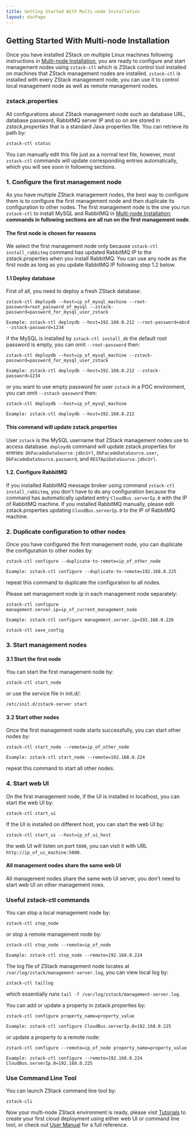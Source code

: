 ```yaml
---
title: Getting Started With Multi-node Installation
layout: docPage
---
```


<h2 id="manual">Getting Started With Multi-node Installation</h2>

Once you have installed ZStack on multiple Linux machines following instructions in [Multi-node Installation](../installation/multi-node.html), you are
ready to configure and start management nodes using `zstack-ctl` which is ZStack control tool installed on machines
that ZStack management nodes are installed. `zstack-ctl` is installed with every ZStack management node, you can use it to control
local management node as well as remote management nodes.

### zstack.properties

All configurations about ZStack management node such as database URL, database password, RabbitMQ server IP and so on are stored
in *zstack.properties* that is a standard Java properties file. You can retrieve its path by:

    zstack-ctl status
    
You can manually edit this file just as a normal text file, however, most `zstack-ctl` commands will update corresponding entries
automatically, which you will see soon in following sections.

### 1. Configure the first management node

As you have multiple ZStack management nodes, the best way to configure them is to configure the first management node and then
duplicate its configuration to other nodes. The first management node is the one you run `zstack-ctl` to install MySQL and
RabbitMQ in [Multi-node Installation](../multi-node.html); **commands in following sections are all run on the first management node**.

<div class="bs-callout bs-callout-info">
  <h4>The first node is chosen for reasons</h4>
  We select the first management node only because <code>zstack-ctl install_rabbitmq</code> command has updated RabbitMQ IP to
  the zstack.properties when you install RabbitMQ. You can use any node as the first node as long as you update RabbitMQ IP following
  step 1.2 below.
</div>

#### 1.1 Deploy database

First of all, you need to deploy a fresh ZStack database:

    zstack-ctl deploydb --host=ip_of_mysql_machine --root-password=root_password_of_mysql --zstack-password=password_for_mysql_user_zstack
    
    Example: zstack-ctl deploydb --host=192.168.0.212 --root-password=abcd --zstack-password=1234
    
if the MySQL is installed by `zstack-ctl install_db` the default root password is empty, you can omit `--root-password` then:

    zstack-ctl deploydb --host=ip_of_mysql_machine --zstack-password=password_for_mysql_user_zstack
    
    Example: zstack-ctl deploydb --host=192.168.0.212 --zstack-password=1234
    
or you want to use empty password for user `zstack` in a POC environment, you can omit `--zstack-password` then:

    zstack-ctl deploydb --host=ip_of_mysql_machine 
    
    Example: zstack-ctl deploydb --host=192.168.0.212
    
<div class="bs-callout bs-callout-info">
  <h4>This command will update zstack.properties</h4>
  User <code>zstack</code> is the MySQL username that ZStack management nodes use to access database.
  <code>deploydb</code> command will update zstack.properties for entries: <code>DbFacadeDataSource.jdbcUrl</code>, <code>DbFacadeDataSource.user</code>,
  <code>DbFacadeDataSource.password</code>, and <code>RESTApiDataSource.jdbcUrl</code>.
</div>

#### 1.2. Configure RabbitMQ

If you installed RabbitMQ message broker using command `zstack-ctl install_rabbitmq`, you don't have to do any configuration
because the command has automatically updated entry `CloudBus.serverIp.0` with the IP of RabbitMQ machine. If you installed
RabbitMQ manually, please edit zstack.properties updating `CloudBus.serverIp.0` to the IP of RabbitMQ machine.

### 2. Duplicate configuration to other nodes

Once you have configured the first management node, you can duplicate the configuration to other nodes by:

    zstack-ctl configure --duplicate-to-remote=ip_of_other_node
    
    Example: zstack-ctl configure --duplicate-to-remote=192.168.0.225
    
repeat this command to duplicate the configuration to all nodes.

Please set management node ip in each management node separately:

    zstack-ctl configure management.server.ip=ip_of_current_management_node

    Example: zstack-ctl configure management.server.ip=192.168.0.226

    zstack-ctl save_config

### 3. Start management nodes

#### 3.1 Start the first node

You can start the first management node by:

    zstack-ctl start_node
   
or use the service file in init.d/:

    /etc/init.d/zstack-server start
    
#### 3.2 Start other nodes

Once the first management node starts successfully, you can start other nodes by:
 
    zstack-ctl start_node --remote=ip_of_other_node
    
    Example: zstack-ctl start_node --remote=192.168.0.224
    
repeat this command to start all other nodes.
    
### 4. Start web UI

On the first management node, if the UI is installed in localhost, you can start the web UI by:

    zstack-ctl start_ui 

If the UI is installed on different host, you can start the web UI by:

    zstack-ctl start_ui --host=ip_of_ui_host
    
the web UI will listen on port `5000`, you can visit it with URL `http://ip_of_ui_machine:5000`.

<div class="bs-callout bs-callout-info">
  <h4>All management nodes share the same web UI</h4>
  All management nodes share the same web UI server, you don't need to start web UI on other management noes.
</div>

### Useful zstack-ctl commands

You can stop a local management node by:

    zstack-ctl stop_node
    
or stop a remote management node by:

    zstack-ctl stop_node --remote=ip_of_node
    
    Example: zstack-ctl stop_node --remote=192.168.0.224
    
The log file of ZStack management node locates at `/var/log/zstack/management-server.log`, you can view local log by:

    zstack-ctl taillog
    
which essentially runs `tail -f /var/log/zstack/management-server.log`.

You can add or update a property in zstack.properties by:
 
    zstack-ctl configure property_name=property_value
    
    Example: zstack-ctl configure CloudBus.serverIp.0=192.168.0.225 
    
or update a property to a remote node:

    zstack-ctl configure --remote=ip_of_node property_name=property_value
    
    Example: zstack-ctl configure --remote=192.168.0.224 CloudBus.serverIp.0=192.168.0.225 
    
### Use Command Line Tool

You can launch ZStack command line tool by:

    zstack-cli
    
Now your multi-node ZStack environment is ready, please visit [Tutorials](../tutorials) to create your first cloud deployment
using either web UI or command line tool, or check out [User Manual](http://zdoc.readthedocs.org/en/latest/) for a full reference.


